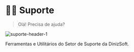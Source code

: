 # 🧑‍💻 Suporte

> Olá! Precisa de ajuda?

![suporte-header-1](https://user-images.githubusercontent.com/92796645/180862536-f1917dfc-998d-418d-9b6d-424da45d1b7b.jpg)

Ferramentas e Utilitários do Setor de Suporte da DinizSoft.
